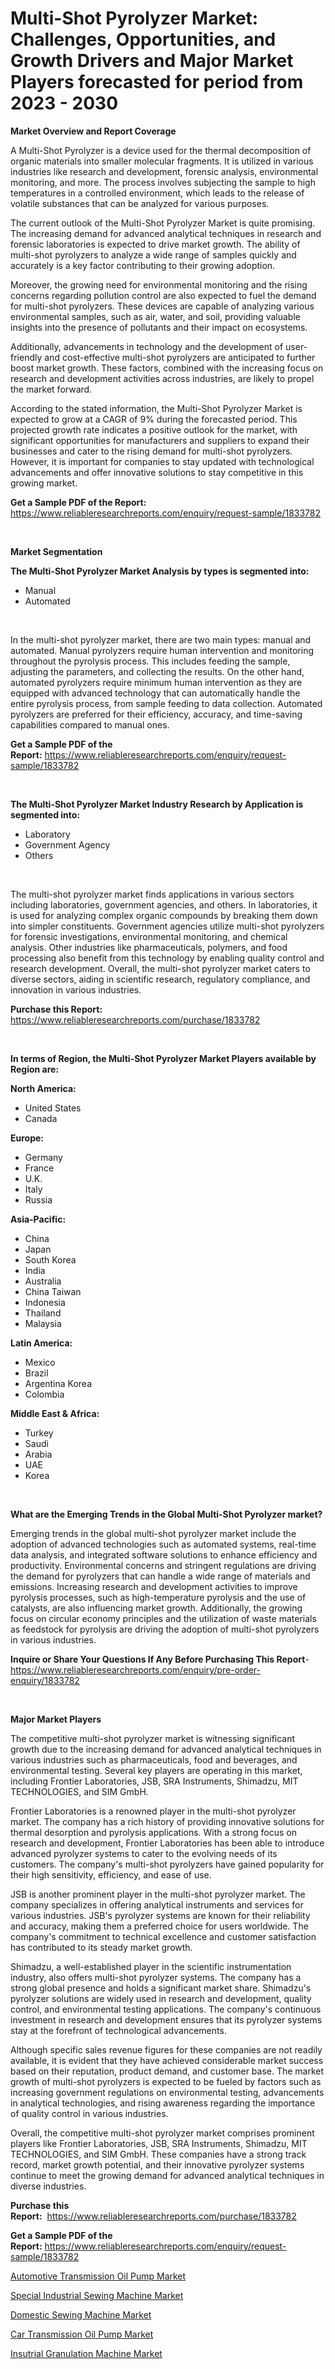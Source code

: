 <p><h1>Multi-Shot Pyrolyzer Market: Challenges, Opportunities, and Growth Drivers and Major Market Players forecasted for period from 2023 - 2030</h1></p><p><strong>Market Overview and Report Coverage</strong></p>
<p><p>A Multi-Shot Pyrolyzer is a device used for the thermal decomposition of organic materials into smaller molecular fragments. It is utilized in various industries like research and development, forensic analysis, environmental monitoring, and more. The process involves subjecting the sample to high temperatures in a controlled environment, which leads to the release of volatile substances that can be analyzed for various purposes.</p><p>The current outlook of the Multi-Shot Pyrolyzer Market is quite promising. The increasing demand for advanced analytical techniques in research and forensic laboratories is expected to drive market growth. The ability of multi-shot pyrolyzers to analyze a wide range of samples quickly and accurately is a key factor contributing to their growing adoption.</p><p>Moreover, the growing need for environmental monitoring and the rising concerns regarding pollution control are also expected to fuel the demand for multi-shot pyrolyzers. These devices are capable of analyzing various environmental samples, such as air, water, and soil, providing valuable insights into the presence of pollutants and their impact on ecosystems.</p><p>Additionally, advancements in technology and the development of user-friendly and cost-effective multi-shot pyrolyzers are anticipated to further boost market growth. These factors, combined with the increasing focus on research and development activities across industries, are likely to propel the market forward.</p><p>According to the stated information, the Multi-Shot Pyrolyzer Market is expected to grow at a CAGR of 9% during the forecasted period. This projected growth rate indicates a positive outlook for the market, with significant opportunities for manufacturers and suppliers to expand their businesses and cater to the rising demand for multi-shot pyrolyzers. However, it is important for companies to stay updated with technological advancements and offer innovative solutions to stay competitive in this growing market.</p></p>
<p><strong>Get a Sample PDF of the Report:</strong> <a href="https://www.reliableresearchreports.com/enquiry/request-sample/1833782">https://www.reliableresearchreports.com/enquiry/request-sample/1833782</a></p>
<p>&nbsp;</p>
<p><strong>Market Segmentation</strong></p>
<p><strong>The Multi-Shot Pyrolyzer Market Analysis by types is segmented into:</strong></p>
<p><ul><li>Manual</li><li>Automated</li></ul></p>
<p>&nbsp;</p>
<p><p>In the multi-shot pyrolyzer market, there are two main types: manual and automated. Manual pyrolyzers require human intervention and monitoring throughout the pyrolysis process. This includes feeding the sample, adjusting the parameters, and collecting the results. On the other hand, automated pyrolyzers require minimum human intervention as they are equipped with advanced technology that can automatically handle the entire pyrolysis process, from sample feeding to data collection. Automated pyrolyzers are preferred for their efficiency, accuracy, and time-saving capabilities compared to manual ones.</p></p>
<p><strong>Get a Sample PDF of the Report:</strong>&nbsp;<a href="https://www.reliableresearchreports.com/enquiry/request-sample/1833782">https://www.reliableresearchreports.com/enquiry/request-sample/1833782</a></p>
<p>&nbsp;</p>
<p><strong>The Multi-Shot Pyrolyzer Market Industry Research by Application is segmented into:</strong></p>
<p><ul><li>Laboratory</li><li>Government Agency</li><li>Others</li></ul></p>
<p>&nbsp;</p>
<p><p>The multi-shot pyrolyzer market finds applications in various sectors including laboratories, government agencies, and others. In laboratories, it is used for analyzing complex organic compounds by breaking them down into simpler constituents. Government agencies utilize multi-shot pyrolyzers for forensic investigations, environmental monitoring, and chemical analysis. Other industries like pharmaceuticals, polymers, and food processing also benefit from this technology by enabling quality control and research development. Overall, the multi-shot pyrolyzer market caters to diverse sectors, aiding in scientific research, regulatory compliance, and innovation in various industries.</p></p>
<p><strong>Purchase this Report:</strong>&nbsp; <a href="https://www.reliableresearchreports.com/purchase/1833782">https://www.reliableresearchreports.com/purchase/1833782</a></p>
<p>&nbsp;</p>
<p><strong>In terms of Region, the Multi-Shot Pyrolyzer Market Players available by Region are:</strong></p>
<p>
    <p> <strong> North America: </strong>
        <ul>
            <li>United States</li>
            <li>Canada</li>
        </ul>
        </p> 
    <p> <strong> Europe: </strong>
        <ul>
            <li>Germany</li>
            <li>France</li>
            <li>U.K.</li>
            <li>Italy</li>
            <li>Russia</li>
        </ul>
        </p> 
    <p> <strong> Asia-Pacific: </strong>
        <ul>
            <li>China</li>
            <li>Japan</li>
            <li>South Korea</li>
            <li>India</li>
            <li>Australia</li>
            <li>China Taiwan</li>
            <li>Indonesia</li>
            <li>Thailand</li>
            <li>Malaysia</li>
        </ul>
        </p> 
    <p> <strong> Latin America: </strong>
        <ul>
            <li>Mexico</li>
            <li>Brazil</li>
            <li>Argentina Korea</li>
            <li>Colombia</li>
        </ul>
        </p> 
    <p> <strong> Middle East & Africa: </strong>
        <ul>
            <li>Turkey</li>
            <li>Saudi</li>
            <li>Arabia</li>
            <li>UAE</li>
            <li>Korea</li>
        </ul>
    </p>
    </p>
<p>&nbsp;</p>
<p><strong>What are the Emerging Trends in the Global Multi-Shot Pyrolyzer market?</strong></p>
<p><p>Emerging trends in the global multi-shot pyrolyzer market include the adoption of advanced technologies such as automated systems, real-time data analysis, and integrated software solutions to enhance efficiency and productivity. Environmental concerns and stringent regulations are driving the demand for pyrolyzers that can handle a wide range of materials and emissions. Increasing research and development activities to improve pyrolysis processes, such as high-temperature pyrolysis and the use of catalysts, are also influencing market growth. Additionally, the growing focus on circular economy principles and the utilization of waste materials as feedstock for pyrolysis are driving the adoption of multi-shot pyrolyzers in various industries.</p></p>
<p><strong>Inquire or Share Your Questions If Any Before Purchasing This Report</strong>- <a href="https://www.reliableresearchreports.com/enquiry/pre-order-enquiry/1833782">https://www.reliableresearchreports.com/enquiry/pre-order-enquiry/1833782</a></p>
<p>&nbsp;</p>
<p><strong>Major Market Players</strong></p>
<p><p>The competitive multi-shot pyrolyzer market is witnessing significant growth due to the increasing demand for advanced analytical techniques in various industries such as pharmaceuticals, food and beverages, and environmental testing. Several key players are operating in this market, including Frontier Laboratories, JSB, SRA Instruments, Shimadzu, MIT TECHNOLOGIES, and SIM GmbH.</p><p>Frontier Laboratories is a renowned player in the multi-shot pyrolyzer market. The company has a rich history of providing innovative solutions for thermal desorption and pyrolysis applications. With a strong focus on research and development, Frontier Laboratories has been able to introduce advanced pyrolyzer systems to cater to the evolving needs of its customers. The company's multi-shot pyrolyzers have gained popularity for their high sensitivity, efficiency, and ease of use.</p><p>JSB is another prominent player in the multi-shot pyrolyzer market. The company specializes in offering analytical instruments and services for various industries. JSB's pyrolyzer systems are known for their reliability and accuracy, making them a preferred choice for users worldwide. The company's commitment to technical excellence and customer satisfaction has contributed to its steady market growth.</p><p>Shimadzu, a well-established player in the scientific instrumentation industry, also offers multi-shot pyrolyzer systems. The company has a strong global presence and holds a significant market share. Shimadzu's pyrolyzer solutions are widely used in research and development, quality control, and environmental testing applications. The company's continuous investment in research and development ensures that its pyrolyzer systems stay at the forefront of technological advancements.</p><p>Although specific sales revenue figures for these companies are not readily available, it is evident that they have achieved considerable market success based on their reputation, product demand, and customer base. The market growth of multi-shot pyrolyzers is expected to be fueled by factors such as increasing government regulations on environmental testing, advancements in analytical technologies, and rising awareness regarding the importance of quality control in various industries.</p><p>Overall, the competitive multi-shot pyrolyzer market comprises prominent players like Frontier Laboratories, JSB, SRA Instruments, Shimadzu, MIT TECHNOLOGIES, and SIM GmbH. These companies have a strong track record, market growth potential, and their innovative pyrolyzer systems continue to meet the growing demand for advanced analytical techniques in diverse industries.</p></p>
<p><strong>Purchase this Report:</strong>&nbsp;&nbsp;<a href="https://www.reliableresearchreports.com/purchase/1833782">https://www.reliableresearchreports.com/purchase/1833782</a></p>
<p></p>
<p><strong>Get a Sample PDF of the Report:</strong>&nbsp;<a href="https://www.reliableresearchreports.com/enquiry/request-sample/1833782">https://www.reliableresearchreports.com/enquiry/request-sample/1833782</a></p>
<p><p><a href="https://www.linkedin.com/pulse/automotive-transmission-oil-pump-market-size-2023/">Automotive Transmission Oil Pump Market</a></p><p><a href="https://medium.com/@karinaokon2662/special-industrial-sewing-machine-market-the-key-to-successful-business-strategy-forecast-till-4739dd62ef5e">Special Industrial Sewing Machine Market</a></p><p><a href="https://medium.com/@othaleffler644/domestic-sewing-machine-market-furnishes-information-on-market-share-market-trends-and-market-33e3941c9a38">Domestic Sewing Machine Market</a></p><p><a href="https://www.linkedin.com/pulse/car-transmission-oil-pump-market-size-growth/">Car Transmission Oil Pump Market</a></p><p><a href="https://github.com/abdelrhmankishk22/Market-Research-Report-List-1/blob/main/insutrial-granulation-machine-market.md">Insutrial Granulation Machine Market</a></p></p>